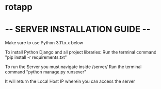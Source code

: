 # rotapp



# -- SERVER INSTALLATION GUIDE -- #

Make sure to use Python 3.11.x.x below


To install Python Django and all project libraries:
Run the terminal command "pip install -r requirements.txt"

To run the Server you must navigate inside /server/
Run the terminal command "python manage.py runsever"

It will return the Local Host IP wherein you can access the server

